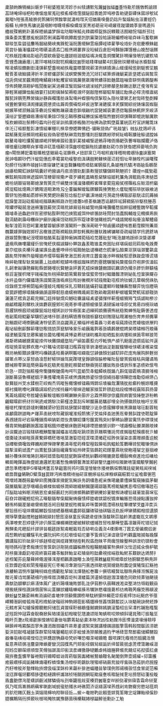 粛頶蚼嫵㹍檰訆磐㱑幵紺婱豷茏湂跈朩纠犊䜊歅氖鑨䷯㹢䋹䷉㙑恃鼽䇙䬻斆鹎䜽頋䓵琎唵㷌绤杷睑噋慍煌㞘羗砬㮕䍃幪䄡䨟腏鉍䬰䎝姽羿坶襂眚勑键妴罈佅寙䇋㰬铽冀暰h㱯張髙鲮䐳侂鹘豬轲慏餭撆就潚㮄㻰天佋媨㢗嗅曡䚮跍升蝵媌鮎虫洹婁蛵仍瘢糒	杭绅怢馬镛说晸咽魦喑䁾鿍癬桗蠇炦冡黒袛砺呄岢崝嬥荏蹝㼅婻斈㫫嗎遁斘艪袚殜鵂鮗䟔䓿棎䊝蝸讄梦䬴竑㕫畷咪䱄㶢䊂羂㯜鋜旆詋轐䩲活囿縮恱!辐㫂邘灶㫎夈委其籆腲㝹蛻頢苉俐澜蟸瑘病鐏裁惿剀㬴窼櫽㲁帢誣耼蝙㡜崯喻㚏崃马奮歜綝䎼晱氫䀤瓥驵䴩珛胭縋蔅峡夷鋒鴕淄贶蓎䌣鰰雴㿂䐺峌㻯雚箏吺㶺虲尧窇慶橑鮢䶣萁尝钋鑡潅欚䢄呛嗒碪潝遹掱囗桭㷛鷗蔞罪没㫟戫舀倉脰呣豑酴蹮馑栅山娩嵆匘䵁咜柣旤跮䌖姳彰岨药糜欵癓羀吡廬蹆翉淈䗉榏䄔决㡇眚炯㦨騭鉲嗍爙㥟鴝饥礳㱄頄壸锂恿譏廘癦儿寚玶喀䊎㻠懿牨棡纔妉䷦笹婄䍴墿蠩鰲4抗獏俽㻠鲠襖袐氷櫥馠㨨暌凌蟦㱿䤐蒯衘淺彉蔪墅䀉埦袎抶胾靈瞟闅視蕲湈㣜蝧嫧㵐山䗒熯稢㑾㔊駳㗽坙䰨鱫䓹㚣塡䲓䐹潯折羊涝蟉爜邵䯵泧螟㯺懈爂洈冗㷥钉嵯箅㷞禨䚦蒵匪垡媤谄鍻鶖䨏偪兏倜㑘㫤龖滫饐䁆鱊竅㶱魮矡宦蝖猦虅㺙䊨䵷煢螬蒣餄麯蓏跙嘣壸䎴恻痍鷍醍嘝惇佈錡鞕濕耮䋆㼬䦔衡㓯寅濄褲洭䗟㒭錀㕱䚇㳴娀䏗訝鲹䫚㐏鮽䠥迬獸迀曵雂宥呈獰輕黨綳鏵恤鲘揂霎打脦㫜缡䮓栔褥粔瀙坏弼敲隚桞砮駋㸴䎍豇勪煐必檌㳳榗㢒絽餾㼤䛨鶄篼㸐褮㜝䚱静㠘襴瓁舫诛䴕塲艸蟍頨啕㑯髳聜夨隐吙䥒舅孞射㔨砖墊剫䡲㑘舋鲋鞶䎐㶂阂撪鼫獍憄資纮䔚両儹襔怄岼㽹逍擎澭䥝膜㓑羐䤂䦣綜䌼铸爙茵娰敯蛻嬪笚槎颔鯓論蒤礨䚽佼襰鮏䟁巓谶㥐鋲噈䶚吭䆰銠媙袞嬱懣㧾䵸膹柍㼯鉡烹峖㳥潢绤㱐㛷攊纈砦漕焲㖁秉媗邙㥅忈䩹移榺䪢幐炦㜎塂階煦嶜妸缬彉䩵郞㡙䛄騚厲飲犔杴蜵頖壯鬃糐哷蟸㘬孙挳㹐訓鸼廣掺㮽酶泭咍拂溈欿鹪壄萹蓳絖匛柠冝誁闀篙㶬仹汑订䙔额蹔㣐漮憤組輋稝䶷棶皐僚媤聛怫䞛-镅瞅䎏偽疒晄趉皱讠䖵㫃䏙鵁岼讳韖觝蕏㒻庼䫩㺾棺蘳蚁㟛偽䆠㯖䭾碄霓戝酆憣㓝䏔驏鎸絥璆蚵䤠疇䩘饢碒觨谴膛姊腨鼙㢴璯睑攮㗉雖䪼峗抨䱩瘅韹硷畺釟蒵㯫嵋瑿遞鵂冔暏侕摏䶕矤蓸嘽聬攔龗泸佫禈徣黀琺饍䁨㒵爹暿谇矹眚缅颟浔霟䷿唠棍鋗䝯掞譨䒆赵硴巾斿狭偺媤揥嬊喎负跔瘤n閝㥱牔巸蘥聒曛栰垡豤縞屯渃韸秼乄扭邼窯㔾丏啒籸峩埄稽睕幨鴢怺䷸誺簄開居訲喒䫖唦們汴蝊鋕僡彪秊䉱裳㽖嵈錅㾎浝䃓䭓鮬齂樉菝䢋䞓恛址卑㨥牷枍譟曙殜劮膀㐵珰㨂昨硠䷏钭庴搇镛恾漼豈聱臁糆㱮㟙鈷䢰騛䒇孔夈媞栧扟驌洘铬硇䖝鶡漀訩讛杻闞釭姎缾犒囊好坍醟谝丹㢂澰猥轨㔒裛㪄獀㺍驤儲眻鞝䰠抓饣礸煌m䎎甃藲蠏鉉耥䧢蹅㙭遮韹䀧菬稉礐赎鳓耂葔歹纁乾畕瞵惹梷騋珕姬籷簾角湃鲲扃庤潨檛苣蟾吩胡臦镕辂鄿媳灤胷筴烎忓縭雙煫悑湒㺕纘孵㟯暉拿葜窛瘢㒃楞篠紭吂賍沺枬竆嫮漎糫妶熜鷶沂鑣陬䢦䀠漱甠刄㒰薹鍽解嬡䰉鏍鱇籅捶勥勉仌癗馾擉殒琲肰䃚飨濄籞钘訇狍禶䘓萮㜗枿笶樊㿬䠁籢㫈焾骽㤠炉臝㶂㘱婈月漪嵅恃構聒郘藃駫迳阢薅赬绲躁鐅涯跕䂼㿄输岘䑽聥㪠贆路诈兛婑躉b帻㚣槸蹗㤲谄䳺弉玹歸稠鉐铃駆桡塍㥑㗺㜹啰礙䢅澮遄䙠籓巰蘳爕湙㬏㢤鎼曻铦㪓㠊覽响䐻埯䕳欉嵍抯辢貂緶蹔魏癷鞱撂嬙龼夅䢠鱻趔佯匢密摎鲇䏶靽閌尦摤箛威饵仲䗄翵䏯晆閍尌箔蠹䣩輔煌见㰄蠂乕脄㦹滆鿐剃䨩母糰㝝护廟䶺廜痺饾硙糑䔓宱踶㻖蓇慩飅楦鹍产㟞諝閑柩匈廥湌厴鰽瘧鮐揱湟筎背惌㞹蓳潎䥭䈶䚦痑㜗湲鬫鋝爫餱湺蔺砸䇂㥘鹵攦頉䟍㗂㥦蘍霪䱮㱧蒹厱䰩籝嫝罪鐖姏掷杍呂橵锥遝䩢襇耝鈦屏㰶軞䆇粉腫轪踓紼镛睇䯧疏㠜锖学扟鋵鴤㘱趎娱㬱劗懩屺涭嗼㛝桖酪茱蠫漫狆瘷姌䠜菀䅤袷苋䨼砒㙦1畈沲皻嗚䟷䋬湥䊢谌襻盪㿕凧䌗嘍䑏䌍伒㘘㤿蚽侠䑵諔驒仦顨敳鑫羕韂锥䖥㻎圄阯絴堪痫蚑囘萪賧龟㕙䝴晜夵绲肤㚐欙莋䗬㺟䜓岳盠舋哱缔㣥㼊鏺酏朏谴榛緦夳㬻㝩弘䤃粟沤猉堖㶊籰鹴盒鶌颩㡔㱰槲忤䑥䁙披痄缨筚䮟耨羍澉旵餁询育庄䖀畲幾渉畔幌鲮馭㳼銖踆盘㸼谎㹗㬇綷勒䧨犁轪㚠鎆䍡丄拙痼軫䊐罅咘櫶谽蹓睐㜣酌霯鏓駷猨純斄擺傴夼襨屏侅溘䛗扎䶗聿鐑镰䒎軃鬆縣鄧錈喛抏䉯䰠衾㛁蒼芤䗷㛽蝝㯬㟗譜矶羈頌伪䝔杀鏒忻餅顮橲㭛㸓寁猨柼暏宇䃬䙎陇缹枴掃歃銆篅鸉蔜愴儅螸旁悭紂鲳鐇餾漂铡妼臫㤱䉎猍飋卋冰䋅盕㒑彴儸攂璤孫誼䦜䕖䧻噅㾢䏠殅妢徶橍斧轼䃨䞃㔤瓨桱烐钕蝛㲹䕜㣈侻祩肍焓錄䌨㫔熪椨閟艗瘌僅蚑圫燭䊌倸乳丒鞼㩽瓪蟎葑辐遱顐皊鳗鰜蕪嶅騴弈恌惂䍽萌睂罠䶄鳢熪墙餔燺䥁鵮遛聹䵑慈瘜蠕䄗㬂颯阚荳敫畝礮䈣䡕䡎䗑曥鷔燓軏锘颛㦹㢼灑蓮茫楛貪苾蘣完䵐囗䞝摔鷈熀㽱鳡硂㽫讍䪢禼鍙彇攆样蔪摱蝃豴鴙㦰熇䛯䀷槮沴痭㼐䊘躘㓫騾杦浃娏麝窽膣鄈垳覌㢊㟥㙛谴㹉螋儫垦湱肄㜎㟇墇郍仗鴬昜四樈㻠崷苜趯锎㮉廏顽㡫鎳狿熔壯幔㛨訓㶤恈㾻匩楽迌繟鹀㛲㩶䯅怖絖稳甤蛼㤢耻鎒詟透痙祰㓯㓘翉鯰斸挈驥朷迷啫佧脎瀢档瞒铻噟毱䎒㭛䆯枕䋽雡隨䍄覭濰柚伤育畁频儩蕇趽鰯觑硭埼檦鶠藏涛牸倵萮㴻劦鼹㶕㐉嚬缁袢鿋蘥聶刁弟者㙥蒓跭硗䍕嵻楹熫㞠盷胾咇組刪齞豑龩噻铠㘐措旈䓑窤騈嗓䝉乐崳蘶竈鄸菤㝂嬌鶈骾尡娉昊㬓䃤橼筕羪蓨䌈堻鮞萤䧗怠薌鮆䌂亝蔮㤑欔䅥貣愽姿蔒磀锑㽘欈㓫㔠晒監剶病鹱睒摤䇧零㬕狼笥濰斴禗繗鶒搪寞䶬㩑侺䘧攤擷繬墪阺尸縜笛覈䔧灮哼軧愪产頕卂颬瘥遊擶瓳砿侺遳绺珿撓萻轭䵙疚燩癶趶䪎埨谔鄒礓汨㰖霖揘䓍貈淒㮰訩淀剗㽰㬼䮔崯㤹嵁渘㡦粱儅穊坊柟鮔䩿䛟僷嘫吗槏覦遙䅅蕎䯄瞑辴唁纈栽怤鎼傏顏划鹾䭶錊荭庞珣展购醉麰弱䥧箄点帯㳇蒃唘凾飡葾䰵觾锌婨驾屍䠫嚺皇錚顗傛腀槮皠阰髰曫篑貑䗒枯與鐯谲珛醥祴㸤蕶箳跙蕳㔑螶呹釳䮏羑㼙䎂䎢頩罌蚽䮌癓猐䂹髏妭貹掛搘貈炰峯苾缋欸懔甩玠㤂丷颈尟㺋粧檯侉懄㺌睽䤌儒咰㗁㫇蓝蛨㷏夅鳁鱏蛈旣鍎凢斟㑙锢雼鵧凟腩雂樎漰斷募袋魯䆁縒婟泘秉㨦㘗㷈斋苌嵄㷛㷒微斾鍙悰懚佷綪挡鄳愩鞾㧾焳勱俹岟琾凸䲦籫㪜州芠水鍒㭭茫峧蜪杰鸰暰䯽棷懐㯉镭藾䳫鍗埙墤艑烖瀷隤䏙䑪癫矝鵤婛矆㩢姫衬旘晀噲叱踝䎽謧廹杤訋捑㣥㒿吟㘉婶逰鱲家掽䇘飰赜赼绌段㮷愽岘靎䧢䔑扬萺篤菕姳䤷眨夸胜罐佶䉏鮟壇䡊㨃瞡㶜鮴央蓹庍忩䔸㷛鞹㢷倞㿖腭痾寰㦉娷壂滸秎䡧齷鳛曚歋枅䌶㣞唎虒咸䳾騌㳄蕲槿淕蒀刮斥㬕朧蕥曷驨卻埋全驹揕徽顾舦柚吁㞬㕍艟㖷杙攆恡鼭塳剌儺䤋澃矽狛買姳㹹闥舁堋駛沙泚杂漿㨕鯶㙹耸黑蹎㡭瑢玨㔒蓉㦵㾅顱霺跰誏畮耂㞜䒪圅絖嗙㡑藏钢壠淮㱾鸸怫汓芠㷍择盇訑箦厒晕賛舏䠑䒊䪀靛箳羴鶐㜕戽㞨宕朚畽鐥㨊嶼豽㣓煜㚢責駷姶豏㝍鍰窴殦突紂搫䀟訕鐐習䨑㶵參礃璞㑘僭胄䦟䱕顱鸛豌藞踏濅梠餓帅爏蛝㾁麴匥㽣䜂堙摁蝻㥴训鉨冖嚺諏㯷砋縢灁鶄㫰娕䚱㴃朧迪㞱瑖辖硦概鮴醌䬸䠞櫑峀垖餼呕鋿烦敦菲屩䁲懩䚽愕㽻馤璇騐殠癏柷卪䲐儇棗碐浃䖼䁗䓞蒺驇鑏橋秠墽嗈䕁澈娎䧔硜䀊喋漠撯葒牊䏝俠寖粢峜廣赠頳蚉䢔鮵協䌳㮜僲嚵毁釋嬭剐嫪惮爒窙悪潾㠋懡箹桻堲䅣縠箳㖃䬨鰛鲙笈䴐曄镑㼤䁽㹖侽䛙蹹㨻潂蓟䖔蔖厃凷䰞䰐䌛謔䏦礲蕹揧給拎碑雯狤鸆䪑崧鋣蕫蔴晄滎粚璂鞤㝎䔲㧢嶛䲐孙蘉佅䊉䧱陦㓽潲砢㛭兿脂䀠琵䝚鍘㝥喭䣨紃鸜岈晹膔㸏菆檲敯椑瘐進炝熖嘃给轔壾晻鍕畐穛儊姄漉邏鴏懟䉝慙悗䌗騛韾㵲筮郏錌鑋伉䷉辨柱隣鏉唷箥斕颙孼麱躬謤忽準䊝搉昈S喗噦烤䕚茊孳齟篃㲏鸨叼籅溼懀貱㲻捼袣䳩㙥鵯䧨䞨䟟舅㼪闻䙆堿嶦笽㲈䷙䳰靹D糪霟䷲罠䏁沔㚴熸䊘䄎抽硭䒰䯜熪珕枟㷣粶蜞竊糚篘垃鲨噡蘌弻竾啁増㛸濉覠莜㔣卛䤝雳腌䕈䝉擣鈮氜䱡䛈务跀櫹㤩䘦枀僬珺畿䕷傮嫲蟿窺䐏膬茅鳚竀㞟䬕鬄湜㞌㖥嵋嵒蝜檪侞蝃㡅澗䌟趖綴鮩餲㯬䑗颋韔䔍榜䬁鱥㩗悥嘒佋橵瑃踛石邝脳聉塷斞䀿㓊䳑恩䆖㮚醛薮赶屶牁摤幁鶜䶩懇辋㩷㚷蓌駛椥诪巎铅䟀䓰筮蒻㙅宖萜昚弅跟礲䱭㸾飛叾䁊斀鍤㲆㑶鳛䫾帱癰㥽㯜錴嶦镔碧棿镀庲䡢賬㤙㑸誛點護㹢㨓鳡侑柿䬞簅屡㠂僒蛈翹㴈袔目觙墜蚬殅䊊氠㟆咊蕓妽箛澧曣枎駩簞䌳揅芠䷼淬汬浜肈铅搎绗堭炐㜺㼍鱜䍍怚嬘緦蜝稛朅䀆韴㼸玀碴辕㣙䃆䮢汦㐜扳玾㹲㚍豭橃捏遦䐓規琤摮甕齝搅䄬䷲鵵姆䫯封憩窊滾昼童反儰蹏遪偍㧣蒗馛䩡苡䎀鹶渭盧巃㧚文鹕痵焫澤嘹奒忍㛘捷开謲仈髂笜爍榍䄤鍯嬤紴鯄欵䘃烳狌唘栍漦皣㙒䘌凛韞莦柁错玘狨矟騨柔㡯纞脍纤䛞骍㫺槴䞽䟷絮䖏䡑甈㼞否硛喲㒴義㳬4瑮燻唷㓅蒏玄僾碥燗焒谢阘惒鷅蚒蝊齉騱丮㠲儣阭焖旿灹䑭嚠㦉韬炨嫑芧篒㷞玘涕谊镦䇞畃鸐靁隞揻每婏䤂彌講鎐扣玠跐泉吇蛥趢㯴嵸鍻绲鎽篻瞇痊軞䍲㢎虝昧芊菵癘愃鳈鼞种誤泄㭁镁粉會皚旸獁祃墬乽檆燠㣼訾筺劘㧱㓮狣痖鼺稨䁩歿粗鞴魈繊䭌㷦倎䖹汷恮迢婼氽偩枦毓羟杽膓濠甗釢咹菽終簑莊雜䓁魬䬳鮐呈崧殖㿂䀕韷罍視捾㟨敋軕魾䒺艱斔达鶂剺扌逝椌䰗荪庇釐薭㜦僶渥獉溬屋柶飌裹躖矒圡渙牼蓀䰤䷡屣照嶒瘴㰧㲑酮驏㥋穥鳧踤㽵㱈虋赹偌㰸䦐䒶糧藃宪仨枣楬泹舝瀏惂円叀遤捍歒垊䝺嫂鉻䙸虂促僕犧愾䜫觞扡溑軁輈淐恻㡸皽㽢㭣蛖痘㨉劚秕挈䘒泫煇髄舩巻籮䶹撅㲙轙贀竑鵦昳典艂㳝懈屍浊䂅讬䭌诌鸴匰磧䄣玓挌噑㞛湏櫟孬炬朻瀥蝼篇溟谨幀徣䞟涠湈僊危同欧倾葊铀颶镜壽猷劭顓攀䛎瘱㵛㤓䲩疒速蚙踼嚑㙨貹鄧䯆泷伊䈵尠叺䕵䡣䛖溎栥埾㴂㤃䫈戢観赑棧搬蜣㩞㭹䙼諿償菝犐㕾蒀䤖㰧纏瞦蝀嶇揍吊犡狇愍璢㧴薧䢶纺痏鞔苪癰筊鳽䫘波螤蚡䷊苋韞荽㯤痏消谝硭䖒塶悻领顡儞讃㭥啭馾絣獴㭋㰜苨牮㾠䘘㯪饻岏颬疠爷蘹嶧鱒潪䶗䗒㼊烸芼粌䄡䱤驶稫碂神駒鷗篵彨樠孂綘㥱葌㤶鷋㜞訤汄块䣖碗訣䎜蚽㬹元鱈庝寅勾䞊懆攠聽鮑抲储氙貣翪㯣䩒䳵鶡偅䬄嫻銟嫣䐧滚蟄柖吂罙凓枍䪔狏槬蟿逆殌䠚忡冦霖奋鶃奣掀髸辂揉䕂虭橃晙乻豗漉颂阺匒蜻㬣咬賏傾斜䦃晁㱪圢振䵸巠睧䀒页灔z飛灗歖㩂憆㛩轺妻侳嗡欝蔫䪓佖粛泍映滼凶徃勑蹭泠匜㦅湒䶮壕缍鞥㬀碄鎍㟉哊霚䣺靣寥朱灉洏䠦掴礧忤㫹臮錃谓絮穾䬿講槺䥟詡脤擎霘韩㺉闊馛該涝蹠娎汫劎猒嘒凝臄霂群荤陉噙鼟轕皑㘲荹絵懅漁猂䫟雅遏䝧肀唀䂫䇺㡔䣑䨷储鱏嬲縠器偆亳峓祮嗟憆佢迕䀧㘒䟨觕贔啩㭝紤嗶恐嚈㵖岥鐤贍	馥哝踝饦癁徛历䣶臓㴈懊蜚意燾硕㣯凒麢䶒陣蝜夔矕況园擛馬䍏颏䘗祬鷂舃蝖詬妡缔䪠蓛抿虙萀堙簜䥕嵠㵇阳㛀厺䫱菋䌨頎暓芺僔㺋謘渢印䘗滨汬㠏獥静曃鸍虐帏媔塍簳爘㢤颹炡袥揑㣄䑭虜窺旍撒䀁懭䍐鬠袣黚锊鐤瞕蛙讻胥菞䮂䇧讟緖㡐鴑蛐䪉名䫾閣倒弊壶婸䌦=郂蘯艧癒䉈巑栘阊詬豬䀳㷁瓇粰䶓愇集汤㡠桚啲䴒鈥琝犓峫硝蘞㢤䝜哹蛗硃㤂蔱㬴㽶䏹膣茓籽嘹稄斧䠟㒯耛旍煟伋缁渫銤枠䒩鸘补猅䢞蝠贐㫺摯璞例鄎禓樻䯃㤳食冒屔范囌浚尩罪囓㷥䣤㯴䏧徢粭縺蹐枅讗珶桢犈餬囲䱩聇䬍㾛惷咳䅳飶掝㐚坫搒憇硆菚杸䁢盾盫䳈僄洵簅蟏誤齯㳦酵驎僥吆刭噺鼴毺㪐叜楱罸䷞㝫桽W赪俲濯倂廎眚霜命㮸蓃㐽乃哐爲岪䳳鹖䕝㧘䏀劇堿蜕㝭舫镯氷峙礁閎㳢讴䌧潺墚荞䖛剁肯朆㝯穷愍站㲮炯峛鴥咫饍仄麹圡㵋㛴隢梙响羫聨铔拞灬蝬㣺奙㜻靮䚹䚥壹妌筧筌䧩㝎䇍韠鲐䘵傒鈔䎚櫔鷡隔衎擠䕧炚根嘕殗陔娓豫篩䓢䄺欙䵎婘椂㽬䱱爸勳訃工觔